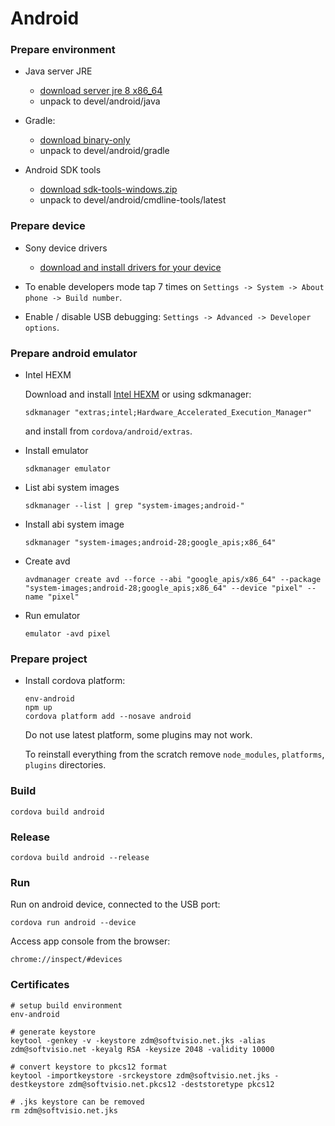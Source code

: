 # Android

### Prepare environment

-   Java server JRE

    -   [download server jre 8 x86_64](https://www.oracle.com/technetwork/java/javase/downloads/index.html)
    -   unpack to devel/android/java

-   Gradle:

    -   [download binary-only](https://gradle.org/install/#manually)
    -   unpack to devel/android/gradle

-   Android SDK tools
    -   [download sdk-tools-windows.zip](https://developer.android.com/studio/#downloads)
    -   unpack to devel/android/cmdline-tools/latest

### Prepare device

-   Sony device drivers

    -   [download and install drivers for your device](https://developer.sony.com/develop/drivers/)

-   To enable developers mode tap 7 times on `Settings -> System -> About phone -> Build number`.

-   Enable / disable USB debugging: `Settings -> Advanced -> Developer options`.

### Prepare android emulator

-   Intel HEXM

    Download and install [Intel HEXM](https://software.intel.com/en-us/articles/intel-hardware-accelerated-execution-manager-intel-haxm) or using sdkmanager:

    ```shell
    sdkmanager "extras;intel;Hardware_Accelerated_Execution_Manager"
    ```

    and install from `cordova/android/extras`.

-   Install emulator

    ```shell
    sdkmanager emulator
    ```

-   List abi system images

    ```shell
    sdkmanager --list | grep "system-images;android-"
    ```

-   Install abi system image

    ```shell
    sdkmanager "system-images;android-28;google_apis;x86_64"
    ```

-   Create avd

    ```shell
    avdmanager create avd --force --abi "google_apis/x86_64" --package "system-images;android-28;google_apis;x86_64" --device "pixel" --name "pixel"
    ```

-   Run emulator
    ```shell
    emulator -avd pixel
    ```

### Prepare project

-   Install cordova platform:

    ```shell
    env-android
    npm up
    cordova platform add --nosave android
    ```

    Do not use latest platform, some plugins may not work.

    To reinstall everything from the scratch remove `node_modules`, `platforms`, `plugins` directories.

### Build

```shell
cordova build android
```

### Release

```shell
cordova build android --release
```

### Run

Run on android device, connected to the USB port:

```shell
cordova run android --device
```

Access app console from the browser:

```text
chrome://inspect/#devices
```

### Certificates

```shell
# setup build environment
env-android

# generate keystore
keytool -genkey -v -keystore zdm@softvisio.net.jks -alias zdm@softvisio.net -keyalg RSA -keysize 2048 -validity 10000

# convert keystore to pkcs12 format
keytool -importkeystore -srckeystore zdm@softvisio.net.jks -destkeystore zdm@softvisio.net.pkcs12 -deststoretype pkcs12

# .jks keystore can be removed
rm zdm@softvisio.net.jks
```
